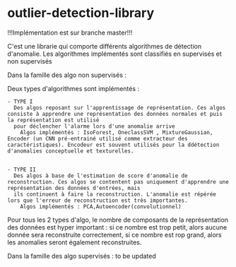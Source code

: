# outlier-detection-library
!!!Implémentation est sur branche master!!!

C'est une librarie qui comporte différents algorithmes de détection d'anomalie. Les algorithmes implémentés sont classifiés en supervisés et non supervisés

Dans la famille des algo non supervisés :

Deux types d'algorithmes sont implémentés :


	- TYPE I 
	  Des algos reposant sur l'apprentissage de représentation. Ces algos consiste à apprendre une représentation des données normales et puis la représentation est utilisé 
	  pour déclencher l'alarme lors d'une anomalie arrive
		Algos implémentés : IsoForest, OneclassSVM , MixtureGaussian, Encoder (un CNN pré-entrainé utilisé comme extracteur des caractéristiques). Encodeur est souvent utilisés pour la ddétection d'anomalies conceptuelle et texturelles.	
        
        
	- TYPE II 
	  Des algos à base de l'estimation de score d'anomalie de reconstruction. Ces algos se contentent pas uniquement d'apprendre une représentation des données d'entrées, mais 
	  ils continuent à faire la reconstruction. L'anomalie est répérée lors que l'erreur de reconstruction est très importantes.
		Algos implémentés : PCA,Autoencoder(convolutionnel)

Pour tous les 2 types d'algo, le nombre de composants de la représentation des données est hyper important : si ce nombre est trop petit, alors aucune donnée sera reconstruite correctement,
si ce nombre est rop grand, alors les anomalies seront également reconstruites.

		
Dans la famille des algo  supervisés :  to be updated
